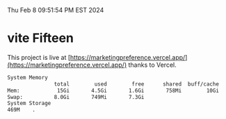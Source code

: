 Thu Feb  8 09:51:54 PM EST 2024

# vite Fifteen


This project is live at [https://marketingpreference.vercel.app/](https://marketingpreference.vercel.app/) thanks to Vercel.

```bash
System Memory
               total        used        free      shared  buff/cache   available
Mem:            15Gi       4.5Gi       1.6Gi       758Mi        10Gi        10Gi
Swap:          8.0Gi       749Mi       7.3Gi
System Storage
469M	.

